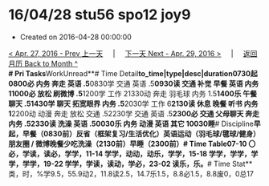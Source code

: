 # 16/04/28 stu56 spo12 joy9

* Created on 2016-04-28 00:00:00

[&lt; Apr. 27, 2016 - Prev 上一天](d27.md)     \|     [下一天 Next - Apr. 29, 2016 &gt;](d29.md)     \|     [返回月历 Back to Month ^](index.md)   
**\# Pri Tasks**WorkUnread**\# Time Detail**to\_time\|type\|desc\|duration0730起0800必 内务 奔走 英语 .5**0830学 交通 英语 .5**0930读 交通 补觉 早餐 英语 内务 11000必 放松 刷微博 .5**1200学 工作 21330动 奔走 羽毛球 内务 1.5**1400乐 午餐 聊天 .51430学 聊天 拓宽眼界 内务 .5**2030学 工作 6**2130读 休息 晚餐 听书 内务 1**2200动 动漫 奔走 放松 交通 .52230学 交通 英语 .5**2300必 交通 父母聊天 奔走 内务 .52330读 洗澡 英语 .50030乐 内务 动漫 英语 其它 10030睡**\# Discipline**早起，早餐（0830前）**反省（框架复习/生活优化）**英语运动（羽毛球/毽球/健身）朋友圈 / 微博晚餐少吃洗澡（2130前）早睡（2300前）**\# Time Table**07-10 〇必，学读，读必，学学，11-14 学学，动动，动乐，学学，15-18 学学，学学，学学，学学，19-22 学学，学读，读动，学必，23-02 读乐，乐。**\# Time Stat**类，时，%学9.5，55.9动2，11.8读2.5，14.7乐1.5，8.8必1.5，8.8废0，0总17

